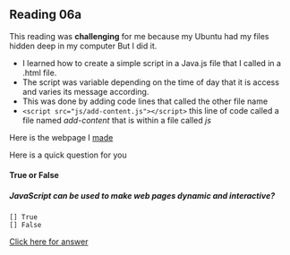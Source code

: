 ## Reading 06a

This reading was **challenging** for me because my Ubuntu had my files hidden deep in my computer
But I did it. 

* I learned how to create a simple script in a Java.js file that I called in a .html file. 
* The script was variable depending on the time of day that it is access and varies its message according. 
* This was done by adding code lines that called the other file name 
 * ```<script src="js/add-content.js"></script>``` this line of code called a file named *add-content* that is within a file called *js*

 Here is the webpage I [made](https://kozer2.github.io/Class06/add-content.html)


 Here is a quick question for you
 #### True or False
 ##### JavaScript can be used to make web pages dynamic and interactive?
    [] True
    [] False 

[Click here for answer](answer.md)